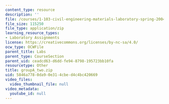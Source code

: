 ```yaml
---
content_type: resource
description: ''
file: /courses/1-103-civil-engineering-materials-laboratory-spring-2004/5846a7780da90e314cbed4c4bc420669_groupA_two.zip
file_size: 115250
file_type: application/zip
learning_resource_types:
- Laboratory Assignments
license: https://creativecommons.org/licenses/by-nc-sa/4.0/
ocw_type: OCWFile
parent_title: Labs
parent_type: CourseSection
parent_uid: ceadcd63-d6dd-fe94-8798-195723bb10fa
resourcetype: Other
title: groupA_two.zip
uid: 5846a778-0da9-0e31-4cbe-d4c4bc420669
video_files:
  video_thumbnail_file: null
video_metadata:
  youtube_id: null
---
```

